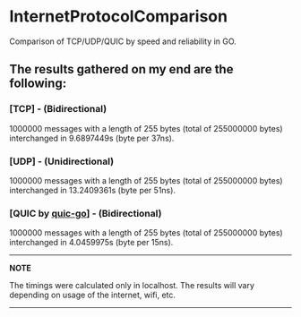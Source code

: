 # InternetProtocolComparison
Comparison of TCP/UDP/QUIC by speed and reliability in GO.

## The results gathered on my end are the following:

### [TCP] - (Bidirectional)
1000000 messages with a length of 255 bytes (total of 255000000 bytes) interchanged in 9.6897449s (byte per 37ns).

### [UDP] - (Unidirectional)
1000000 messages with a length of 255 bytes (total of 255000000 bytes) interchanged in 13.2409361s (byte per 51ns).

### [QUIC by [quic-go](https://pkg.go.dev/github.com/quic-go/quic-go)] - (Bidirectional)
1000000 messages with a length of 255 bytes (total of 255000000 bytes) interchanged in 4.0459975s (byte per 15ns).

---
**NOTE**

The timings were calculated only in localhost. The results will vary depending on usage of the internet, wifi, etc.

---
